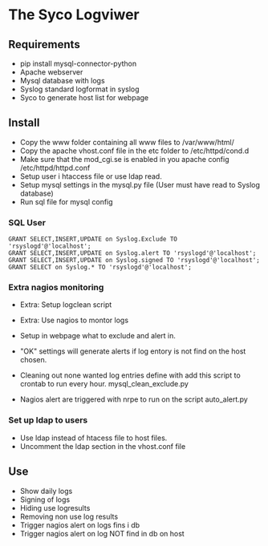 # The Syco Logviwer

## Requirements

* pip install mysql-connector-python
* Apache webserver
* Mysql database with logs
* Syslog standard logformat in syslog
* Syco to generate host list for webpage

## Install

* Copy the www folder containing all www files to /var/www/html/
* Copy the apache vhost.conf file in the etc folder to /etc/httpd/cond.d
* Make sure that the mod_cgi.se is enabled in you apache config /etc/httpd/httpd.conf
* Setup user i htaccess file or use ldap read.
* Setup mysql settings in the mysql.py file (User must have read to Syslog database)
* Run sql file for mysql config

### SQL User

    GRANT SELECT,INSERT,UPDATE on Syslog.Exclude TO 'rsyslogd'@'localhost';
    GRANT SELECT,INSERT,UPDATE on Syslog.alert TO 'rsyslogd'@'localhost';
    GRANT SELECT,INSERT,UPDATE on Syslog.signed TO 'rsyslogd'@'localhost';
    GRANT SELECT on Syslog.* TO 'rsyslogd'@'localhost';

### Extra nagios monitoring

* Extra: Setup logclean script
* Extra: Use nagios to montor logs

* Setup in webpage what to exclude and alert in.
* "OK" settings will generate alerts if log entory is not find on the host chosen.

* Cleaning out none wanted log entries define with add this script to crontab to
run every hour. mysql_clean_exclude.py

* Nagios alert are triggered with nrpe to run on the script
auto_alert.py 

### Set up ldap to users
* Use ldap instead of htacess file to host files.
* Uncomment the ldap section in the vhost.conf file

## Use
* Show daily logs
* Signing of logs
* Hiding use logresults
* Removing non use log results
* Trigger nagios alert on logs fins i db
* Trigger nagios alert on log NOT find in db on host

